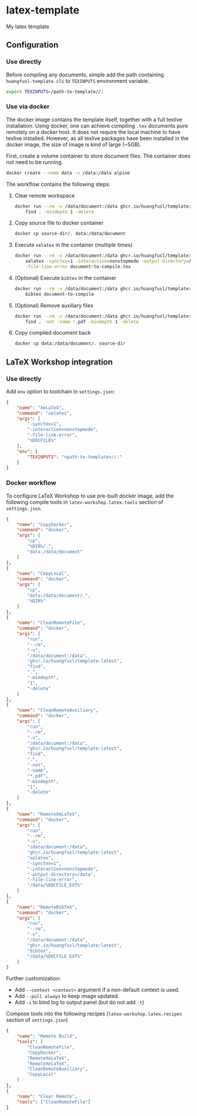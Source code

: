 # latex-template
My latex template

## Configuration

### Use directly

Before compiling any documents, simple add the path containing `huangfusl-template.cls` to `TEXINPUTS` environment variable.

```bash
export TEXINPUTS=/path-to-template//:
```

### Use via docker

The docker image contains the template itself, together with a full texlive installation. Using docker, one can achieve compiling `.tex` documents pure remotely on a docker host. It does not require the local machine to have texlive installed. However, as all texlive packages have been installed in the docker image, the size of image is kind of large (~5GB).

First, create a volume container to store document files. The container does not need to be running.

```bash
docker create --name data -v /data:/data alpine
```

The workflow contains the following steps:

1. Clear remote workspace

    ```bash
    docker run --rm -v /data/document:/data ghcr.io/huangfusl/template:latest \
        find . -mindepth 1 -delete
    ```

2. Copy source file to docker container

    ```bash
    docker cp source-dir/. data:/data/document
    ```

3. Execute `xelatex` in the container (multiple times)

    ```bash
    docker run --rm -v /data/document:/data ghcr.io/huangfusl/template:latest \
        xelatex -synctex=1 -interaction=nonstopmode -output-directory=/data \
        -file-line-error document-to-compile.tex
    ```

4. (Optional) Execute `bibtex` in the container

    ```bash
    docker run --rm -v /data/document:/data ghcr.io/huangfusl/template:latest \
        bibtex document-to-compile
    ```

5. (Optional) Remove auxiliary files

    ```bash
    docker run --rm -v /data/document:/data ghcr.io/huangfusl/template:latest \
        find . -not -name *.pdf -mindepth 1 -delete
    ```

6. Copy compiled document back

    ```bash
    docker cp data:/data/document/. source-dir
    ```

## LaTeX Workshop integration

### Use directly

Add `env` option to toolchain in `settings.json`:

```json
{
    "name": "XeLaTeX",
    "command": "xelatex",
    "args": [
        "-synctex=1",
        "-interaction=nonstopmode",
        "-file-line-error",
        "%DOCFILE%"
    ],
    "env": {
        "TEXINPUTS": "<path-to-template>//:"
    }
}
```

### Docker workflow

To configure LaTeX Workshop to use pre-built docker image, add the following compile tools in `latex-workshop.latex.tools` section of `settings.json`.

```json
{
    "name": "CopyDocker",
    "command": "docker",
    "args": [
        "cp",
        "%DIR%/.",
        "data:/data/document"
    ]
},
{
    "name": "CopyLocal",
    "command": "docker",
    "args": [
        "cp",
        "data:/data/document/.",
        "%DIR%"
    ]
},
{
    "name": "CleanRemoteFile",
    "command": "docker",
    "args": [
        "run",
        "--rm",
        "-v",
        "/data/document:/data",
        "ghcr.io/huangfusl/template:latest",
        "find",
        ".",
        "-mindepth",
        "1",
        "-delete"
    ]
},
{
    "name": "CleanRemoteAuxiliary",
    "command": "docker",
    "args": [
        "run",
        "--rm",
        "-v",
        "/data/document:/data",
        "ghcr.io/huangfusl/template:latest",
        "find",
        ".",
        "-not",
        "-name",
        "*.pdf",
        "-mindepth",
        "1",
        "-delete"
    ]
},
{
    "name": "RemoteXeLaTeX",
    "command": "docker",
    "args": [
        "run",
        "--rm",
        "-v",
        "/data/document:/data",
        "ghcr.io/huangfusl/template:latest",
        "xelatex",
        "-synctex=1",
        "-interaction=nonstopmode",
        "-output-directory=/data",
        "-file-line-error",
        "/data/%DOCFILE_EXT%"
    ]
},
{
    "name": "RemoteBibTeX",
    "command": "docker",
    "args": [
        "run",
        "--rm",
        "-v",
        "/data/document:/data",
        "ghcr.io/huangfusl/template:latest",
        "bibtex",
        "/data/%DOCFILE_EXT%"
    ]
}
```

Further customization:

* Add `--context <context>` argument if a non-default context is used.
* Add `--pull always` to keep image updated.
* Add `-i` to bind log to output panel (but do not add `-t`)

Compose tools into the following recipes (`latex-workshop.latex.recipes` section of `settings.json`)

```json
{
    "name": "Remote Build",
    "tools": [
        "CleanRemoteFile",
        "CopyDocker",
        "RemoteXeLaTeX",
        "RemoteXeLaTeX",
        "CleanRemoteAuxiliary",
        "CopyLocal"
    ]
},
{
    "name": "Clear Remote",
    "tools": ["CleanRemoteFile"]
}
```
